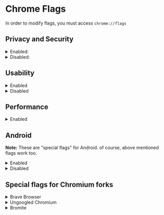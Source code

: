 
# Chrome Flags
In order to modify flags, you must access `chrome://flags`

## Privacy and Security

<details><summary>Enabled:</summary><p>

* #block-insecure-private-network-requests
* #clear-cross-site-cross-browsing-context-group-window-name
* #disallow-doc-written-script-loads
* #dns-httpssvc
	* Make sure you are using a secure DNS
* #enable-removing-all-third-party-cookies
* #enable-web-bluetooth-new-permissions-backend
	* Go to chrome://settings/content/bluetoothDevices and disable the permission
	* On Android, Go to Settings → Site Settings → Bluetooth → Disable the permission
* #force-effective-connection-type - **Slow 2G**
* #freeze-user-agent
* #heavy-ad-privacy-mitigations
* #http-cache-partitioning
* #isolate-origins
* #isolation-by-default
	* Breaks captchas and DevTools
* #legacy-tls-enforced
* #mixed-forms-disable-autofill
* #mixed-forms-interstitial
* #omnibox-default-typed-navigations-to-https
* #post-quantum-cecpq2
* #restrict-gamepad-access
* #schemeful-same-site
* #strict-origin-isolation
</p></details>

<details><summary>Disabled:</summary><p>

* #allow-sync-xhr-in-page-dismissal
* #cast-media-route-provider
* #enable-first-party-sets
* #enable-generic-sensor-extra-classes
* #enable-quic
	* QUIC used to cause blockers to be bypassed. Fortunately, it is fixed now and we can use it. However, it causes preconnections which might be privacy implication, but disabling DNS prefetching should fix the problem.
* #enable-sxg-prefetch-cache-for-navigations
* #enable-sxg-subresource-prefetching
* #enable-webrtc-remote-event-log
* #enable-windows-gaming-input-data-fetcher
* #enable-winrt-geolocation-implementation
	* You might need to enable it for Maps
* #enterprise-realtime-extension-request
* #file-handling-api
* #font-access
* #font-access-persistent
* #form-controls-dark-mode
* #happiness-tracking-surveys-for-desktop-demo
* #happiness-tracking-surveys-for-desktop-privacy-sandbox
* #happiness-tracking-surveys-for-desktop-settings
* #happiness-tracking-surveys-for-desktop-settings-privacy
* #hardware-media-key-handling
* #load-media-router-component-extension
* #media-router-cast-allow-all-ips
* #ntp-cache-one-google-bar
* #passwords-account-storage
* #passwords-account-storage-iph
* #privacy-sandbox-settings
* #raw-clipboard
* #safety-check-chrome-cleaner-child
* #show-autofill-type-predictions
* #trust-tokens
* #use-first-party-set
* #web-bundles
* #web-share
* #webid
</p></details>

## Usability

<details><summary>Enabled</summary><p>

* #content-settings-redesign
* #enable-force-dark
	* Personal preference
* #enable-new-profile-picker
* #enable-reader-mode
* #global-media-controls-cast-start-stop
* #global-media-controls-modern-ui
* #global-media-controls-overlay-controls
* #page-info-version-2-desktop
* #privacy-advisor
* #read-later
* #scrollable-tabstrip
* #tab-groups-auto-create
* #tab-groups-collapse
</p></details>

<details><summary>Disabled</summary><p>
* #detect-target-embedding-lookalikes
* #enable-translate-sub-frames
* #in-product-help-demo-mode-choice
* #smooth-scrolling
	* Personal preference
* #sms-receiver-cross-device
* #username-first-flow
</p></details>

## Performance

<details><summary>Enabled</summary><p>

* #back-forward-cache - **Enabled force caching all pages (experimntal)**
* #calculate-native-win-occlusion
* #enable-lite-video
* #enable-parallel-downloading
* #enable-skia-renderer
* #enable-throttle-display-none-and-visibility-hidden-cross-origin-iframes
* #enable-vulkan - Disabled, due to causing completely black web pages and making browser laggy
	* This flag is enabled by default on some/most devices
* #enable-webassembly-lazy-compilation
* #intensive-wake-up-throttling - **Enabled**
	* Enabled 10 seconds after a tab is hidden should improve battery life. However, you might have issues on some websites, like Mega.nz
* #lite-video-force-override-decision
* #overlay-strategies - **Occluded and unoccluded buffers (single-fullscreen,single-on-top,underlay)**

**These flags are not intented for every device, but worth testing**
Forcing them might be a bad idea.

* #enable-accelerated-video-decode
	* Enabled by default on Windows (probably on MacOS, too), yet not on Linux.
	* Use ``chrome://media-iternals`` to verify if you are actually getting hardware accelerated video decoding or not. [Read more](https://teddit.net/r/linux/comments/k5s4n5/google_chrome_v88_got_hardwareaccelerated/gehwpak/)
* #enable-gpu-rasterization
* #enable-zero-copy
* #ignore-gpu-blocklist
* #use-angle
	* According to the flag's description, using the OpenGL driver as the graphics backend may result in higher performance
	* D3D11 is used by default; D3D12 may improve performance if you are using Windows 10 1709 or newer.
</p></details>

## Android
**Note:** These are "special flags" for Android. of course, above mentioned flags work too.

<details><summary>Enabled</summary><p>

* #actionable-content-settings - **Enabled**
* #download-auto-resumption-native - **Enabled**
* #enable-instant-start - **Enabled**
* #enable-site-isolation-for-password-sites - **Enabled**
* #enable-site-per-process - **Enabled**
* #omnibox-most-visited-tiles - **Enabled**
* #page-info-discoverability - **Enabled**
</p></details>

<details><summary>Disabled</summary><p>

* #contextual-search-longpress-resolve - **Disabled**
* #related-searches - **Disabled**
* #xsurface-metrics-reporting - **Disabled**
</p></details>

## Special flags for Chromium forks

<details><summary>Brave Browser</summary><p>

* #brave-adblock-cname-uncloaking - **Enabled**
	* Keep it disabled on MacOS
* #brave-adblock-cosmetic-filtering - **Enabled**
* #brave-adblock-cosmetic-filtering-native - **Enabled**
* #brave-adblock-csp-rules - **Enabled**
* #brave-domain-block - **Enabled**
* #brave-ephemeral-storage - **Enabled**
* #brave-ephemeral-storage-keep-alive - **Enabled**
* #brave-extension-network-blocking - **Enabled**
* #brave-permission-lifetime - **Enabled**
* #brave-speedreader - **Enabled**
* #sidebar - **Enabled**

</p></details>

<details><summary>Ungoogled Chromium</summary><p>

* #extension-mime-request-handling - **Always prompt for install**
* #fingerprinting-canvas-image-data-noise - **Enabled**
* #fingerprinting-canvas-measuretext-noise - **Enabled**
* #fingerprinting-client-rects-noise - **Enabled**
</p></details>

<details><summary>Bromite</summary><p>

* #disable-webgl - Disabled
	* It should be enabled to actually disable WebGL, but it's a bug in Bromite.
* #num-raster-threads - 4
</p></details>
